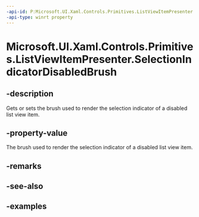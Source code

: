 ```yaml
---
-api-id: P:Microsoft.UI.Xaml.Controls.Primitives.ListViewItemPresenter.SelectionIndicatorDisabledBrush
-api-type: winrt property
---
```


# Microsoft.UI.Xaml.Controls.Primitives.ListViewItemPresenter.SelectionIndicatorDisabledBrush

<!--
public Microsoft.UI.Xaml.Media.Brush SelectionIndicatorDisabledBrush { get; set; }
-->


## -description

Gets or sets the brush used to render the selection indicator of a disabled list view item.

## -property-value

The brush used to render the selection indicator of a disabled list view item.

## -remarks

## -see-also

## -examples


